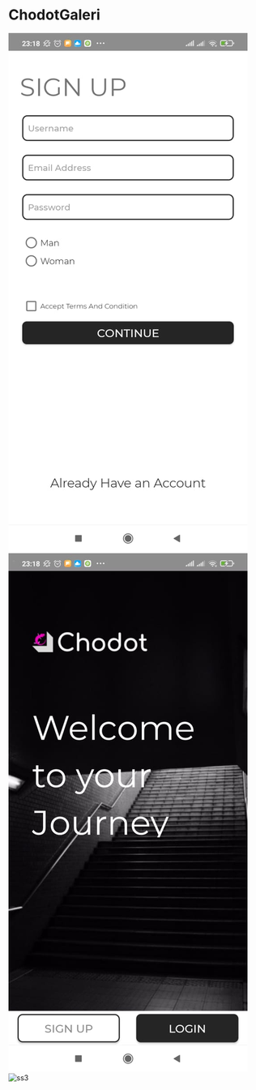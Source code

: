 # ChodotGaleri
![ss1](1b1d467b-5543-4500-87f0-bf02d13ddadc.jpeg)
![ss2](3c00ade1-7d8d-4b9d-bc81-fc9887982ec6.jpeg)
![ss3]()

